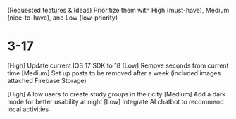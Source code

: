 (Requested features & Ideas)
Prioritize them with High (must-have), Medium (nice-to-have), and Low (low-priority)

# 3-17
[High] Update current IOS 17 SDK to 18
[Low] Remove seconds from current time
[Medium] Set up posts to be removed after a week (included images attached Firebase Storage)

[High] Allow users to create study groups in their city
[Medium] Add a dark mode for better usability at night
[Low] Integrate AI chatbot to recommend local activities
